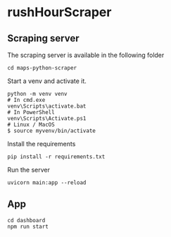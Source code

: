 # rushHourScraper

## Scraping server
The scraping server is available in the following folder
```
cd maps-python-scraper
```
Start a venv and activate it.
```
python -m venv venv
# In cmd.exe
venv\Scripts\activate.bat
# In PowerShell
venv\Scripts\Activate.ps1
# Linux / MacOS
$ source myvenv/bin/activate
```
Install the requirements
```
pip install -r requirements.txt
```
Run the server
```
uvicorn main:app --reload
```

## App

```
cd dashboard
npm run start
```
